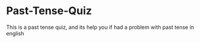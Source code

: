 # Past-Tense-Quiz
This is a past tense quiz, and its help you if had a problem with past tense in english
